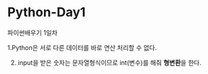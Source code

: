 # Python-Day1
파이썬배우기 1일차

1.Python은 서로 다른 데이터를 바로 연산 처리할 수 없다. 

2. input을 받은 숫자는 문자열형식이므로 int(변수)를 해줘 **형변환**을 한다.
